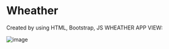 # Wheather
Created by using HTML, Bootstrap, JS
WHEATHER APP VIEW:

![image](https://github.com/MelissaPleitez/Wheather/assets/92410851/d1300d48-7fe7-4f34-b831-57adfda49fb3)
